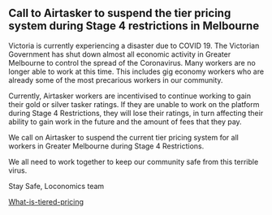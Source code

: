 
## Call to Airtasker to suspend the tier pricing system during Stage 4 restrictions in Melbourne

Victoria is currently experiencing a disaster due to COVID 19. The Victorian Government has shut down almost all economic activity in Greater Melbourne to control the spread of the Coronavirus. Many workers are no longer able to work at this time. This includes gig economy workers who are already some of the most precarious workers in our community. 

Currently, Airtasker workers are incentivised to continue working to gain their gold or silver tasker ratings.  If they are unable to work on the platform during Stage 4 Restrictions, they will lose their ratings, in turn affecting their ability to gain work in the future and the amount of fees that they pay.

We call on Airtasker to suspend the current tier pricing system for all workers in Greater Melbourne during Stage 4 Restrictions. 

We all need to work together to keep our community safe from this terrible virus.

Stay Safe, 
Loconomics team

[What-is-tiered-pricing](https://support.airtasker.com/hc/en-au/articles/360022973151-What-is-tiered-pricing)
